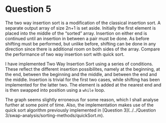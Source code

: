 # Question 5

The two way insertion sort is a modification of the classical insertion sort. A separate output array of size 2n+1 is set aside. Initially the first element is placed into the middle  of the “sorted” array. Insertion on either end is continued until an insertion in between a pair must be done. As before shifting must be performed, but unlike before, shifting can be done in any direction since there is additional room on both sides of the array. Compare the performance of two way insertion sort with quick sort.


I have implemented Two Way Insertion Sort using a series of conditions. These reflect the different insertion possibilites, namely at the beginning, at the end, between the beginning and the middle, and between the end and the middle. Insertion is trivial for the first two cases, while shifting has been implemented for the latter two. The element is added at the nearest end and is then swapped into position using a `while` loop.

The graph seems slightly erroneous for some reason, which I shall analyse further at some point of time. Also, the implementation makes use of the quick sort algorithm previously implemented in [Question 3](../../Question 3/swap-analysis/sorting-methods/quickSort.m).
